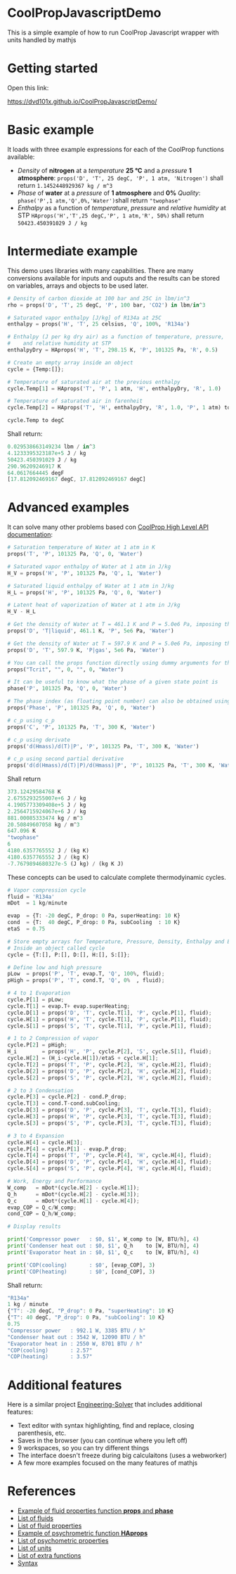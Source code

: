 # CoolPropJavascriptDemo
This is a simple example of how to run CoolProp Javascript wrapper with units handled by mathjs

# Getting started

Open this link:

https://dvd101x.github.io/CoolPropJavascriptDemo/

# Basic example

It loads with three example expressions for each of the CoolProp functions available:

* *Density* of **nitrogen** at a *temperature* **25 °C** and a *pressure* **1 atmosphere**: `props('D', 'T', 25 degC, 'P', 1 atm, 'Nitrogen')` shall return `1.1452448929367 kg / m^3`
* *Phase* of **water** at a *pressure* of **1 atmosphere** and **0%** *Quality*: `phase('P',1 atm,'Q',0%,'Water')`shall return `"twophase"`
* *Enthalpy* as a function of *temperature*, *pressure* and *relative humidity* at STP `HAprops('H','T',25 degC,'P', 1 atm,'R', 50%)` shall return `50423.450391029 J / kg`

# Intermediate example

This demo uses libraries with many capabilities. There are many conversions available for inputs and ouputs and the results can be stored on variables, arrays and objects to be used later.

``` python
# Density of carbon dioxide at 100 bar and 25C in lbm/in^3
rho = props('D', 'T', 25 degC, 'P', 100 bar, 'CO2') in lbm/in^3

# Saturated vapor enthalpy [J/kg] of R134a at 25C
enthalpy = props('H', 'T', 25 celsius, 'Q', 100%, 'R134a')

# Enthalpy (J per kg dry air) as a function of temperature, pressure, 
#    and relative humidity at STP
enthalpyDry = HAprops('H', 'T', 298.15 K, 'P', 101325 Pa, 'R', 0.5)

# Create an empty array inside an object
cycle = {Temp:[]};

# Temperature of saturated air at the previous enthalpy
cycle.Temp[1] = HAprops('T', 'P', 1 atm, 'H', enthalpyDry, 'R', 1.0)

# Temperature of saturated air in farenheit
cycle.Temp[2] = HAprops('T', 'H', enthalpyDry, 'R', 1.0, 'P', 1 atm) to degF

cycle.Temp to degC
```
Shall return:
```javascript
0.029538663149234 lbm / in^3
4.1233395323187e+5 J / kg
50423.450391029 J / kg
290.96209246917 K
64.0617664445 degF
[17.812092469167 degC, 17.812092469167 degC]
```

# Advanced examples

It can solve many other problems based con [CoolProp High Level API documentation](http://www.coolprop.org/coolprop/HighLevelAPI.html#high-level-api):

```python
# Saturation temperature of Water at 1 atm in K
props('T', 'P', 101325 Pa, 'Q', 0, 'Water')

# Saturated vapor enthalpy of Water at 1 atm in J/kg
H_V = props('H', 'P', 101325 Pa, 'Q', 1, 'Water')

# Saturated liquid enthalpy of Water at 1 atm in J/kg
H_L = props('H', 'P', 101325 Pa, 'Q', 0, 'Water')

# Latent heat of vaporization of Water at 1 atm in J/kg
H_V - H_L

# Get the density of Water at T = 461.1 K and P = 5.0e6 Pa, imposing the liquid phase
props('D', 'T|liquid', 461.1 K, 'P', 5e6 Pa, 'Water')

# Get the density of Water at T = 597.9 K and P = 5.0e6 Pa, imposing the gas phase
props('D', 'T', 597.9 K, 'P|gas', 5e6 Pa, 'Water')

# You can call the props function directly using dummy arguments for the other unused parameters:
props("Tcrit", "", 0, "", 0, "Water")

# It can be useful to know what the phase of a given state point is
phase('P', 101325 Pa, 'Q', 0, 'Water')

# The phase index (as floating point number) can also be obtained using the props function:
props('Phase', 'P', 101325 Pa, 'Q', 0, 'Water')

# c_p using c_p
props('C', 'P', 101325 Pa, 'T', 300 K, 'Water')

# c_p using derivate
props('d(Hmass)/d(T)|P', 'P', 101325 Pa, 'T', 300 K, 'Water')

# c_p using second partial derivative
props('d(d(Hmass)/d(T)|P)/d(Hmass)|P', 'P', 101325 Pa, 'T', 300 K, 'Water')
```
Shall return
```javascript
373.12429584768 K
2.6755293255007e+6 J / kg
4.1905773309408e+5 J / kg
2.2564715924067e+6 J / kg
881.00085333474 kg / m^3
20.50849607058 kg / m^3
647.096 K
"twophase"
6
4180.6357765552 J / (kg K)
4180.6357765552 J / (kg K)
-7.7679894680327e-5 (J kg) / (kg K J)
```

These concepts can be used to calculate complete thermodyinamic cycles.

``` python
# Vapor compression cycle
fluid = 'R134a'
mDot  = 1 kg/minute

evap  = {T: -20 degC, P_drop: 0 Pa, superHeating: 10 K}
cond  = {T:  40 degC, P_drop: 0 Pa, subCooling  : 10 K}
etaS  = 0.75

# Store empty arrays for Temperature, Pressure, Density, Enthalpy and Entropy
# Inside an object called cycle
cycle = {T:[], P:[], D:[], H:[], S:[]};

# Define low and high pressure
pLow  = props('P', 'T', evap.T, 'Q', 100%, fluid);
pHigh = props('P', 'T', cond.T, 'Q', 0%  , fluid);

# 4 to 1 Evaporation
cycle.P[1] = pLow;
cycle.T[1] = evap.T+ evap.superHeating;
cycle.D[1] = props('D', 'T', cycle.T[1], 'P', cycle.P[1], fluid);
cycle.H[1] = props('H', 'T', cycle.T[1], 'P', cycle.P[1], fluid);
cycle.S[1] = props('S', 'T', cycle.T[1], 'P', cycle.P[1], fluid);

# 1 to 2 Compression of vapor
cycle.P[2] = pHigh;
H_i        = props('H', 'P', cycle.P[2], 'S', cycle.S[1], fluid);
cycle.H[2] = (H_i-cycle.H[1])/etaS + cycle.H[1];
cycle.T[2] = props('T', 'P', cycle.P[2], 'H', cycle.H[2], fluid);
cycle.D[2] = props('D', 'P', cycle.P[2], 'H', cycle.H[2], fluid);
cycle.S[2] = props('S', 'P', cycle.P[2], 'H', cycle.H[2], fluid);

# 2 to 3 Condensation
cycle.P[3] = cycle.P[2] - cond.P_drop;
cycle.T[3] = cond.T-cond.subCooling;
cycle.D[3] = props('D', 'P', cycle.P[3], 'T', cycle.T[3], fluid);
cycle.H[3] = props('H', 'P', cycle.P[3], 'T', cycle.T[3], fluid);
cycle.S[3] = props('S', 'P', cycle.P[3], 'T', cycle.T[3], fluid);

# 3 to 4 Expansion
cycle.H[4] = cycle.H[3];
cycle.P[4] = cycle.P[1] - evap.P_drop;
cycle.T[4] = props('T', 'P', cycle.P[4], 'H', cycle.H[4], fluid);
cycle.D[4] = props('D', 'P', cycle.P[4], 'H', cycle.H[4], fluid);
cycle.S[4] = props('S', 'P', cycle.P[4], 'H', cycle.H[4], fluid);

# Work, Energy and Performance
W_comp   = mDot*(cycle.H[2] - cycle.H[1]);
Q_h      = mDot*(cycle.H[2] - cycle.H[3]);
Q_c      = mDot*(cycle.H[1] - cycle.H[4]);
evap_COP = Q_c/W_comp;
cond_COP = Q_h/W_comp;

# Display results

print('Compressor power   : $0, $1', W_comp to [W, BTU/h], 4)
print('Condenser heat out : $0, $1', Q_h    to [W, BTU/h], 4)
print('Evaporator heat in : $0, $1', Q_c    to [W, BTU/h], 4)

print('COP(cooling)       : $0', [evap_COP], 3)
print('COP(heating)       : $0', [cond_COP], 3)
```
Shall return:

``` javascript
"R134a"
1 kg / minute
{"T": -20 degC, "P_drop": 0 Pa, "superHeating": 10 K}
{"T": 40 degC, "P_drop": 0 Pa, "subCooling": 10 K}
0.75
"Compressor power   : 992.1 W, 3385 BTU / h"
"Condenser heat out : 3542 W, 12090 BTU / h"
"Evaporator heat in : 2550 W, 8701 BTU / h"
"COP(cooling)       : 2.57"
"COP(heating)       : 3.57"
```

# Additional features

Here is a similar project [Engineering-Solver](https://github.com/dvd101x/Engineering-Solver) that includes additional features:

* Text editor with syntax highlighting, find and replace, closing parenthesis, etc.
* Saves in the browser (you can continue where you left off)
* 9 workspaces, so you can try different things
* The interface doesn't freeze during big calculaitons (uses a webworker)
* A few more examples focused on the many features of mathjs

# References

* [Example of fluid properties function **props** and **phase**](http://coolprop.sourceforge.net/coolprop/HighLevelAPI.html#high-level-api)
* [List of fluids](http://coolprop.sourceforge.net/fluid_properties/PurePseudoPure.html#list-of-fluids)
* [List of fluid properties](http://www.coolprop.org/coolprop/HighLevelAPI.html#table-of-string-inputs-to-propssi-function)
* [Example of psychrometric function **HAprops**](http://coolprop.sourceforge.net/fluid_properties/HumidAir.html#sample-hapropssi-code)
* [List of psychometric properties](http://coolprop.sourceforge.net/fluid_properties/HumidAir.html#table-of-inputs-outputs-to-hapropssi)
* [List of units](https://mathjs.org/docs/datatypes/units.html#reference)
* [List of extra functions](https://mathjs.org/docs/reference/functions.html)
* [Syntax](https://mathjs.org/docs/expressions/syntax.html)
